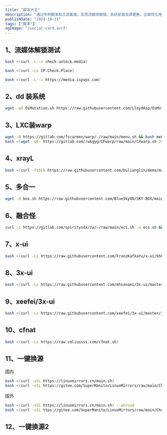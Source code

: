 ```yaml
---
title: "脚本大全"
description: "通过多种脚本和工具集成，实现流媒体解锁、系统安装及源更换，全面优化用户体验。"
publishDate: "2024-10-31"
tags: ["脚本"]
ogImage: "/social-card.avif"
---
```


<!-- more --> 




## 1、流媒体解锁测试
```sh
bash <(curl -L -s check.unlock.media)

bash <(curl -Ls IP.Check.Place)

bash <(curl -L -s https://media.ispvps.com)
```
## 2、dd 装系统
```sh
wget -qO OsMutation.sh https://raw.githubusercontent.com/LloydAsp/OsMutation/main/OsMutation.sh && chmod u+x OsMutation.sh && ./OsMutation.sh
```
## 3、LXC装warp
```sh
wget -N https://gitlab.com/fscarmen/warp/-/raw/main/menu.sh && bash menu.sh 4
bash <(wget -qO- https://gitlab.com/rwkgyg/CFwarp/raw/main/CFwarp.sh 2> /dev/null)
```
## 4、xrayL
```sh
bash <(curl -fsSLk https://raw.githubusercontent.com/bulianglin/demo/main/xrayL.sh) vmess
```
## 5、多合一
```sh
wget -O box.sh https://raw.githubusercontent.com/BlueSkyXN/SKY-BOX/main/box.sh && chmod +x box.sh && clear && ./box.sh
```
## 6、融合怪
```sh
curl -L https://gitlab.com/spiritysdx/za/-/raw/main/ecs.sh -o ecs.sh && chmod +x ecs.sh && bash ecs.sh
```
## 7、x-ui
```sh
bash <(curl -Ls https://raw.githubusercontent.com/FranzKafkaYu/x-ui/956bf85bbac978d56c0e319c5fac2d6db7df9564/install.sh) 0.3.4.4
```

## 8、3x-ui
```sh
bash <(curl -Ls https://raw.githubusercontent.com/mhsanaei/3x-ui/master/install.sh)
```

## 9、xeefei/3x-ui
```sh
bash <(curl -Ls https://raw.githubusercontent.com/xeefei/3x-ui/master/install.sh)
```
## 10、cfnat
 ```sh
 bash <(curl -Ls https://raw.cmliussss.com/cfnat.sh)
 ```

 ## 11、一键换源
国内
 ```sh
 bash <(curl -sSL https://linuxmirrors.cn/main.sh)
 bash <(curl -sSL https://gitee.com/SuperManito/LinuxMirrors/raw/main/ChangeMirrors.sh)
```
国外
 ```sh
 bash <(curl -sSL https://linuxmirrors.cn/main.sh) --abroad
bash <(curl -sSL ttps://gitee.com/SuperManito/LinuxMirrors/raw/main/ChangeMirrors.sh) --abroad
```
## 12、一键换源2
